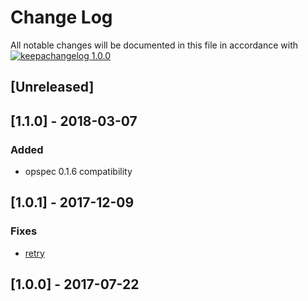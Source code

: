 # Change Log

All notable changes will be documented in this file in
accordance with [![keepachangelog 1.0.0](https://img.shields.io/badge/keepachangelog-1.0.0-brightgreen.svg)](http://keepachangelog.com/en/1.0.0/)

## \[Unreleased]

## \[1.1.0] - 2018-03-07

### Added

- opspec 0.1.6 compatibility

## \[1.0.1] - 2017-12-09

### Fixes
- [retry](https://github.com/opspec-pkgs/travis-ci.enable/issues/1)

## \[1.0.0] - 2017-07-22

